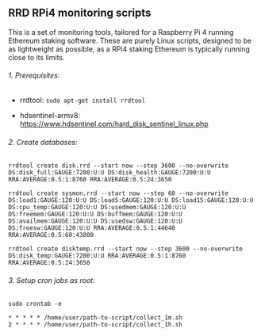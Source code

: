 ## RRD RPi4 monitoring scripts

This is a set of monitoring tools, tailored for a Raspberry Pi 4 running Ethereum staking software. These are purely Linux scripts, designed to be as lightweight as possible, as a RPi4 staking Ethereum is typically running close to its limits.

###### 1. Prerequisites:

- rrdtool: `sudo apt-get install rrdtool`

* hdsentinel-armv8: https://www.hdsentinel.com/hard_disk_sentinel_linux.php 

###### 2. Create databases:

`rrdtool create disk.rrd --start now --step 3600 --no-overwrite  DS:disk_full:GAUGE:7200:U:U DS:disk_health:GAUGE:7200:U:U  RRA:AVERAGE:0.5:1:8760 RRA:AVERAGE:0.5:24:3650`

`rrdtool create sysmon.rrd --start now --step 60 --no-overwrite DS:load1:GAUGE:120:U:U DS:load5:GAUGE:120:U:U DS:load15:GAUGE:120:U:U DS:cpu_temp:GAUGE:120:U:U DS:usedmem:GAUGE:120:U:U DS:freemem:GAUGE:120:U:U DS:buffmem:GAUGE:120:U:U DS:availmem:GAUGE:120:U:U DS:usedsw:GAUGE:120:U:U DS:freesw:GAUGE:120:U:U RRA:AVERAGE:0.5:1:44640 RRA:AVERAGE:0.5:60:43800`

`rrdtool create disktemp.rrd --start now --step 3600 --no-overwrite  DS:disk_temp:GAUGE:7200:U:U RRA:AVERAGE:0.5:1:8760 RRA:AVERAGE:0.5:24:3650`

###### 3. Setup cron jobs as root: 

`sudo crontab -e`

```
* * * * * /home/user/path-to-script/collect_1m.sh
2 * * * * /home/user/path-to-script/collect_1h.sh
```